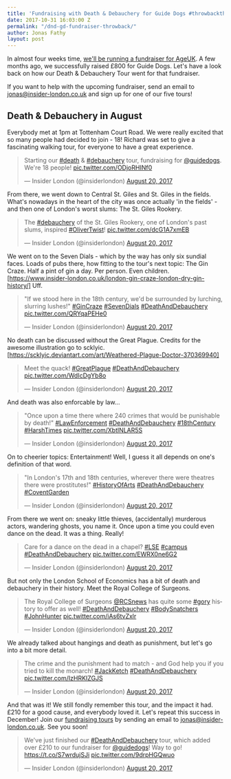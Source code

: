 ```yaml
---
title: 'Fundraising with Death & Debauchery for Guide Dogs #throwbackthursday'
date: 2017-10-31 16:03:00 Z
permalink: "/dnd-gd-fundraiser-throwback/"
author: Jonas Fathy
layout: post
---
```


In almost four weeks time, <a href="insider-london.co.uk/ageuk-fundraiser/">we'll be running a fundraiser for AgeUK</a>. A few months ago, we successfully raised £800 for Guide Dogs. Let's have a look back on how our Death & Debauchery Tour went for that fundraiser. 

If you want to help with the upcoming fundraiser, send an email to <a href="mailto:jonas@insider-london.co.uk">jonas@insider-london.co.uk</a> and sign up for one of our five tours!

## Death & Debauchery in August

Everybody met at 1pm at Tottenham Court Road. We were really excited that so many people had decided to join - 18! Richard was set to give a fascinating walking tour, for everyone to have a great experience.

<blockquote class="twitter-tweet" data-lang="en"><p lang="en" dir="ltr">Starting our <a href="https://twitter.com/hashtag/death?src=hash&amp;ref_src=twsrc%5Etfw">#death</a> &amp; <a href="https://twitter.com/hashtag/debauchery?src=hash&amp;ref_src=twsrc%5Etfw">#debauchery</a> tour, fundraising for <a href="https://twitter.com/guidedogs?ref_src=twsrc%5Etfw">@guidedogs</a>. We&#39;re 18 people! <a href="https://t.co/ODjoRHINf0">pic.twitter.com/ODjoRHINf0</a></p>&mdash; Insider London (@insiderlondon) <a href="https://twitter.com/insiderlondon/status/899257307061776385?ref_src=twsrc%5Etfw">August 20, 2017</a></blockquote>
<script async src="https://platform.twitter.com/widgets.js" charset="utf-8"></script>

From there, we went down to Central St. Giles and St. Giles in the fields. What's nowadays in the heart of the city was once actually 'in the fields' - and then one of London's worst slums: The St. Giles Rookery.

<blockquote class="twitter-tweet" data-lang="en"><p lang="en" dir="ltr">The <a href="https://twitter.com/hashtag/debauchery?src=hash&amp;ref_src=twsrc%5Etfw">#debauchery</a> of the St. Giles Rookery, one of London&#39;s past slums, inspired <a href="https://twitter.com/hashtag/OliverTwist?src=hash&amp;ref_src=twsrc%5Etfw">#OliverTwist</a>! <a href="https://t.co/dcG1A7xmEB">pic.twitter.com/dcG1A7xmEB</a></p>&mdash; Insider London (@insiderlondon) <a href="https://twitter.com/insiderlondon/status/899259616797876225?ref_src=twsrc%5Etfw">August 20, 2017</a></blockquote>
<script async src="https://platform.twitter.com/widgets.js" charset="utf-8"></script>

We went on to the Seven Dials - which by the way has only six sundial faces. Loads of pubs there, how fitting to the tour's next topic: The Gin Craze. Half a pint of gin a day. Per person. Even children. [https://www.insider-london.co.uk/london-gin-craze-london-dry-gin-history/] Uff.

<blockquote class="twitter-tweet" data-lang="en"><p lang="en" dir="ltr">&quot;If we stood here in the 18th century, we&#39;d be surrounded by lurching, slurring lushes!&quot; <a href="https://twitter.com/hashtag/GinCraze?src=hash&amp;ref_src=twsrc%5Etfw">#GinCraze</a> <a href="https://twitter.com/hashtag/SevenDials?src=hash&amp;ref_src=twsrc%5Etfw">#SevenDials</a> <a href="https://twitter.com/hashtag/DeathAndDebauchery?src=hash&amp;ref_src=twsrc%5Etfw">#DeathAndDebauchery</a> <a href="https://t.co/QRYqaPEHe0">pic.twitter.com/QRYqaPEHe0</a></p>&mdash; Insider London (@insiderlondon) <a href="https://twitter.com/insiderlondon/status/899262442131382273?ref_src=twsrc%5Etfw">August 20, 2017</a></blockquote>
<script async src="https://platform.twitter.com/widgets.js" charset="utf-8"></script>

No death can be discussed without the Great Plague. Credits for the awesome illustration go to scklyic. [https://scklyic.deviantart.com/art/Weathered-Plague-Doctor-370369940]

<blockquote class="twitter-tweet" data-lang="en"><p lang="en" dir="ltr">Meet the quack! <a href="https://twitter.com/hashtag/GreatPlague?src=hash&amp;ref_src=twsrc%5Etfw">#GreatPlague</a> <a href="https://twitter.com/hashtag/DeathAndDebauchery?src=hash&amp;ref_src=twsrc%5Etfw">#DeathAndDebauchery</a> <a href="https://t.co/WdIcDgYb8o">pic.twitter.com/WdIcDgYb8o</a></p>&mdash; Insider London (@insiderlondon) <a href="https://twitter.com/insiderlondon/status/899265932849274880?ref_src=twsrc%5Etfw">August 20, 2017</a></blockquote>
<script async src="https://platform.twitter.com/widgets.js" charset="utf-8"></script>

And death was also enforcable by law...

<blockquote class="twitter-tweet" data-lang="en"><p lang="en" dir="ltr">&quot;Once upon a time there where 240 crimes that would be punishable by death!&quot; <a href="https://twitter.com/hashtag/LawEnforcement?src=hash&amp;ref_src=twsrc%5Etfw">#LawEnforcement</a> <a href="https://twitter.com/hashtag/DeathAndDebauchery?src=hash&amp;ref_src=twsrc%5Etfw">#DeathAndDebauchery</a> <a href="https://twitter.com/hashtag/18thCentury?src=hash&amp;ref_src=twsrc%5Etfw">#18thCentury</a> <a href="https://twitter.com/hashtag/HarshTimes?src=hash&amp;ref_src=twsrc%5Etfw">#HarshTimes</a> <a href="https://t.co/XbtlNLAR5S">pic.twitter.com/XbtlNLAR5S</a></p>&mdash; Insider London (@insiderlondon) <a href="https://twitter.com/insiderlondon/status/899267279925518336?ref_src=twsrc%5Etfw">August 20, 2017</a></blockquote>
<script async src="https://platform.twitter.com/widgets.js" charset="utf-8"></script>

On to cheerier topics: Entertainment! Well, I guess it all depends on one's definition of that word.

<blockquote class="twitter-tweet" data-lang="en"><p lang="en" dir="ltr">&quot;In London&#39;s 17th and 18th centuries, wherever there were theatres there were prostitutes!&quot; <a href="https://twitter.com/hashtag/HistoryOfArts?src=hash&amp;ref_src=twsrc%5Etfw">#HistoryOfArts</a> <a href="https://twitter.com/hashtag/DeathAndDebauchery?src=hash&amp;ref_src=twsrc%5Etfw">#DeathAndDebauchery</a> <a href="https://twitter.com/hashtag/CoventGarden?src=hash&amp;ref_src=twsrc%5Etfw">#CoventGarden</a></p>&mdash; Insider London (@insiderlondon) <a href="https://twitter.com/insiderlondon/status/899269578798366720?ref_src=twsrc%5Etfw">August 20, 2017</a></blockquote>
<script async src="https://platform.twitter.com/widgets.js" charset="utf-8"></script>

From there we went on: sneaky little thieves, (accidentally) murderous actors, wandering ghosts, you name it. Once upon a time you could even dance on the dead. It was a thing. Really!

<blockquote class="twitter-tweet" data-lang="en"><p lang="en" dir="ltr">Care for a dance on the dead in a chapel? <a href="https://twitter.com/hashtag/LSE?src=hash&amp;ref_src=twsrc%5Etfw">#LSE</a> <a href="https://twitter.com/hashtag/campus?src=hash&amp;ref_src=twsrc%5Etfw">#campus</a> <a href="https://twitter.com/hashtag/DeathAndDebauchery?src=hash&amp;ref_src=twsrc%5Etfw">#DeathAndDebauchery</a> <a href="https://t.co/EWRX0ne6G2">pic.twitter.com/EWRX0ne6G2</a></p>&mdash; Insider London (@insiderlondon) <a href="https://twitter.com/insiderlondon/status/899279376616960000?ref_src=twsrc%5Etfw">August 20, 2017</a></blockquote>
<script async src="https://platform.twitter.com/widgets.js" charset="utf-8"></script>

But not only the London School of Economics has a bit of death and debauchery in their history. Meet the Royal College of Surgeons.

<blockquote class="twitter-tweet" data-lang="en"><p lang="en" dir="ltr">The Royal College of Surgeons <a href="https://twitter.com/RCSnews?ref_src=twsrc%5Etfw">@RCSnews</a> has quite some <a href="https://twitter.com/hashtag/gory?src=hash&amp;ref_src=twsrc%5Etfw">#gory</a> history to offer as well! <a href="https://twitter.com/hashtag/DeathAndDebauchery?src=hash&amp;ref_src=twsrc%5Etfw">#DeathAndDebauchery</a> <a href="https://twitter.com/hashtag/BodySnatchers?src=hash&amp;ref_src=twsrc%5Etfw">#BodySnatchers</a> <a href="https://twitter.com/hashtag/JohnHunter?src=hash&amp;ref_src=twsrc%5Etfw">#JohnHunter</a> <a href="https://t.co/iAs6tvZxlr">pic.twitter.com/iAs6tvZxlr</a></p>&mdash; Insider London (@insiderlondon) <a href="https://twitter.com/insiderlondon/status/899281712517197824?ref_src=twsrc%5Etfw">August 20, 2017</a></blockquote>
<script async src="https://platform.twitter.com/widgets.js" charset="utf-8"></script>

We already talked about hangings and death as punishment, but let's go into a bit more detail.

<blockquote class="twitter-tweet" data-lang="en"><p lang="en" dir="ltr">The crime and the punishment had to match - and God help you if you tried to kill the monarch! <a href="https://twitter.com/hashtag/JackKetch?src=hash&amp;ref_src=twsrc%5Etfw">#JackKetch</a> <a href="https://twitter.com/hashtag/DeathAndDebauchery?src=hash&amp;ref_src=twsrc%5Etfw">#DeathAndDebauchery</a> <a href="https://t.co/IzHRKIZGJS">pic.twitter.com/IzHRKIZGJS</a></p>&mdash; Insider London (@insiderlondon) <a href="https://twitter.com/insiderlondon/status/899283513144475651?ref_src=twsrc%5Etfw">August 20, 2017</a></blockquote>
<script async src="https://platform.twitter.com/widgets.js" charset="utf-8"></script>

And that was it! We still fondly remember this tour, and the impact it had. £210 for a good cause, and everybody loved it. Let's repeat this success in December! Join our <a href="insider-london.co.uk/ageuk-fundraiser/">fundraising tours</a> by sending an email to <a href="mailto:jonas@insider-london.co.uk">jonas@insider-london.co.uk</a>. See you soon!

<blockquote class="twitter-tweet" data-lang="en"><p lang="en" dir="ltr">We&#39;ve just finished our <a href="https://twitter.com/hashtag/DeathAndDebauchery?src=hash&amp;ref_src=twsrc%5Etfw">#DeathAndDebauchery</a> tour, which added over £210 to our fundraiser for <a href="https://twitter.com/guidedogs?ref_src=twsrc%5Etfw">@guidedogs</a>! Way to go! <a href="https://t.co/S7wrdujSJi">https://t.co/S7wrdujSJi</a> <a href="https://t.co/9drpHGQwuo">pic.twitter.com/9drpHGQwuo</a></p>&mdash; Insider London (@insiderlondon) <a href="https://twitter.com/insiderlondon/status/899287178005680128?ref_src=twsrc%5Etfw">August 20, 2017</a></blockquote>
<script async src="https://platform.twitter.com/widgets.js" charset="utf-8"></script>
